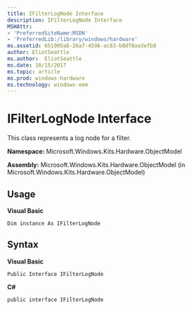 ```yaml
---
title: IFilterLogNode Interface
description: IFilterLogNode Interface
MSHAttr:
- 'PreferredSiteName:MSDN'
- 'PreferredLib:/library/windows/hardware'
ms.assetid: 651905a6-26a7-4596-ac83-b8df8aa3efb8
author: EliotSeattle
ms.author:  EliotSeattle
ms.date: 10/15/2017
ms.topic: article
ms.prod: windows-hardware
ms.technology: windows-oem
---
```


# IFilterLogNode Interface


This class represents a log node for a filter.

**Namespace:** Microsoft.Windows.Kits.Hardware.ObjectModel

**Assembly:** Microsoft.Windows.Kits.Hardware.ObjectModel (in Microsoft.Windows.Kits.Hardware.ObjectModel)

## <span id="Usage"></span><span id="usage"></span><span id="USAGE"></span>Usage


**Visual Basic**

`Dim instance As IFilterLogNode`

## <span id="Syntax"></span><span id="syntax"></span><span id="SYNTAX"></span>Syntax


**Visual Basic**

`Public Interface IFilterLogNode`

**C#**

`public interface IFilterLogNode`

 

 






